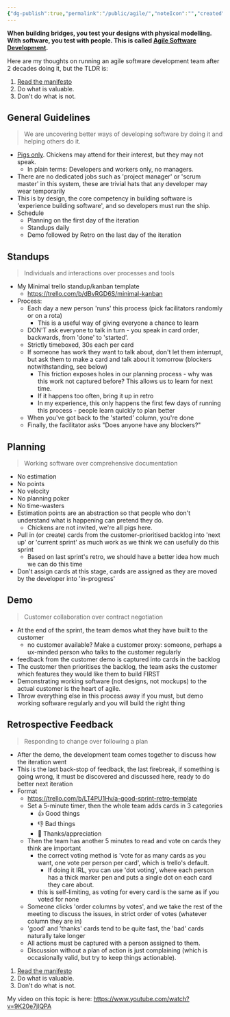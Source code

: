 ```yaml
---
{"dg-publish":true,"permalink":"/public/agile/","noteIcon":"","created":"2025-04-30T10:04","updated":"2025-05-02T11:21"}
---
```



**When building bridges, you test your designs with physical modelling. With software, you test with people. This is called [Agile Software Development](https://agilemanifesto.org/).**

Here are my thoughts on running an agile software development team after 2 decades doing it, but the TLDR is:

1. [Read the manifesto](https://agilemanifesto.org/)
2. Do what is valuable.
3. Don't do what is not.

## General Guidelines
> We are uncovering better ways of developing software by doing it and helping others do it.

- [Pigs only](https://en.wikipedia.org/wiki/The_Chicken_and_the_Pig). Chickens may attend for their interest, but they may not speak.
    - In plain terms: Developers and workers only, no managers.
- There are no dedicated jobs such as 'project manager' or 'scrum master' in this system, these are trivial hats that any developer may wear temporarily
- This is by design, the core competency in building software is 'experience building software', and so developers must run the ship.
- Schedule
    - Planning on the first day of the iteration
    - Standups daily
    - Demo followed by Retro on the last day of the iteration

## Standups
> Individuals and interactions over processes and tools

- My Minimal trello standup/kanban template
  - https://trello.com/b/dBvRGD6S/minimal-kanban
- Process:
    - Each day a new person 'runs' this process (pick facilitators randomly or on a rota)
        - This is a useful way of giving everyone a chance to learn
    - DON'T ask everyone to talk in turn - you speak in card order, backwards, from 'done' to 'started'.
    - Strictly timeboxed, 30s each per card
    - If someone has work they want to talk about, don't let them interrupt, but ask them to make a card and talk about it tomorrow (blockers notwithstanding, see below)
        - This friction exposes holes in our planning process - why was this work not captured before? This allows us to learn for next time.
        - If it happens too often, bring it up in retro
        - In my experience, this only happens the first few days of running this process - people learn quickly to plan better
    - When you've got back to the 'started' column, you're done
    - Finally, the facilitator asks "Does anyone have any blockers?"

## Planning
> Working software over comprehensive documentation

- No estimation
- No points
- No velocity
- No planning poker
- No time-wasters
- Estimation points are an abstraction so that people who don't understand what is happening can pretend they do.
    - Chickens are not invited, we're all pigs here.
- Pull in (or create) cards from the customer-prioritised backlog into 'next up' or 'current sprint' as much work as we think we can usefully do this sprint
    - Based on last sprint's retro, we should have a better idea how much we can do this time
- Don't assign cards at this stage, cards are assigned as they are moved by the developer into 'in-progress'

## Demo
> Customer collaboration over contract negotiation

- At the end of the sprint, the team demos what they have built to the customer
    - no customer available? Make a customer proxy: someone, perhaps a ux-minded person who talks to the customer regularly
- feedback from the customer demo is captured into cards in the backlog
- The customer then prioritises the backlog, the team asks the customer which features they would like them to build FIRST
- Demonstrating working software (not designs, not mockups) to the actual customer is the heart of agile.
- Throw everything else in this process away if you must, but demo working software regularly and you will build the right thing

## Retrospective Feedback
> Responding to change over following a plan

- After the demo, the development team comes together to discuss how the iteration went
- This is the last back-stop of feedback, the last firebreak, if something is going wrong, it must be discovered and discussed here, ready to do better next iteration
- Format
    - https://trello.com/b/LT4PU1Hv/a-good-sprint-retro-template
    - Set a 5-minute timer, then the whole team adds cards in 3 categories
        - 👍 Good things
        - 👎 Bad things
        - 🙏 Thanks/appreciation
    - Then the team has another 5 minutes to read and vote on cards they think are important
        - the correct voting method is 'vote for as many cards as you want, one vote per person per card', which is trello's default.
            - If doing it IRL, you can use 'dot voting', where each person has a thick marker pen and puts a single dot on each card they care about.
        - this is self-limiting, as voting for every card is the same as if you voted for none
    - Someone clicks 'order columns by votes', and we take the rest of the meeting to discuss the issues, in strict order of votes (whatever column they are in)
    - 'good' and 'thanks' cards tend to be quite fast, the 'bad' cards naturally take longer
    - All actions must be captured with a person assigned to them.
    - Discussion without a plan of action is just complaining (which is occasionally valid, but try to keep things actionable).

1. [Read the manifesto](https://agilemanifesto.org/)
2. Do what is valuable.
3. Don't do what is not.

My video on this topic is here: https://www.youtube.com/watch?v=9K20e7jlQPA
